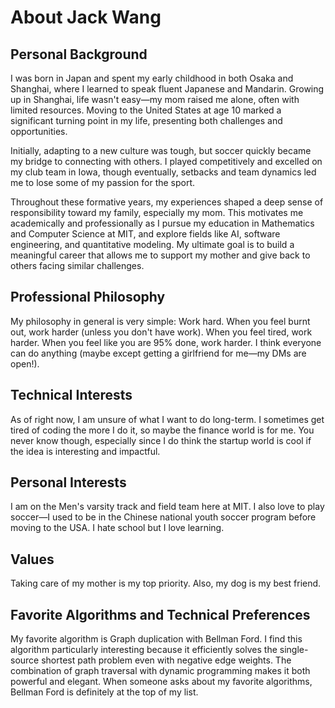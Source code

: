 # About Jack Wang

## Personal Background

I was born in Japan and spent my early childhood in both Osaka and Shanghai, where I learned to speak fluent Japanese and Mandarin. Growing up in Shanghai, life wasn't easy—my mom raised me alone, often with limited resources. Moving to the United States at age 10 marked a significant turning point in my life, presenting both challenges and opportunities.

Initially, adapting to a new culture was tough, but soccer quickly became my bridge to connecting with others. I played competitively and excelled on my club team in Iowa, though eventually, setbacks and team dynamics led me to lose some of my passion for the sport.

Throughout these formative years, my experiences shaped a deep sense of responsibility toward my family, especially my mom. This motivates me academically and professionally as I pursue my education in Mathematics and Computer Science at MIT, and explore fields like AI, software engineering, and quantitative modeling. My ultimate goal is to build a meaningful career that allows me to support my mother and give back to others facing similar challenges.

## Professional Philosophy

My philosophy in general is very simple: Work hard. When you feel burnt out, work harder (unless you don't have work). When you feel tired, work harder. When you feel like you are 95% done, work harder. I think everyone can do anything (maybe except getting a girlfriend for me—my DMs are open!).

## Technical Interests

As of right now, I am unsure of what I want to do long-term. I sometimes get tired of coding the more I do it, so maybe the finance world is for me. You never know though, especially since I do think the startup world is cool if the idea is interesting and impactful.

## Personal Interests

I am on the Men's varsity track and field team here at MIT. I also love to play soccer—I used to be in the Chinese national youth soccer program before moving to the USA. I hate school but I love learning.

## Values

Taking care of my mother is my top priority. Also, my dog is my best friend.

## Favorite Algorithms and Technical Preferences

My favorite algorithm is Graph duplication with Bellman Ford. I find this algorithm particularly interesting because it efficiently solves the single-source shortest path problem even with negative edge weights. The combination of graph traversal with dynamic programming makes it both powerful and elegant. When someone asks about my favorite algorithms, Bellman Ford is definitely at the top of my list.
